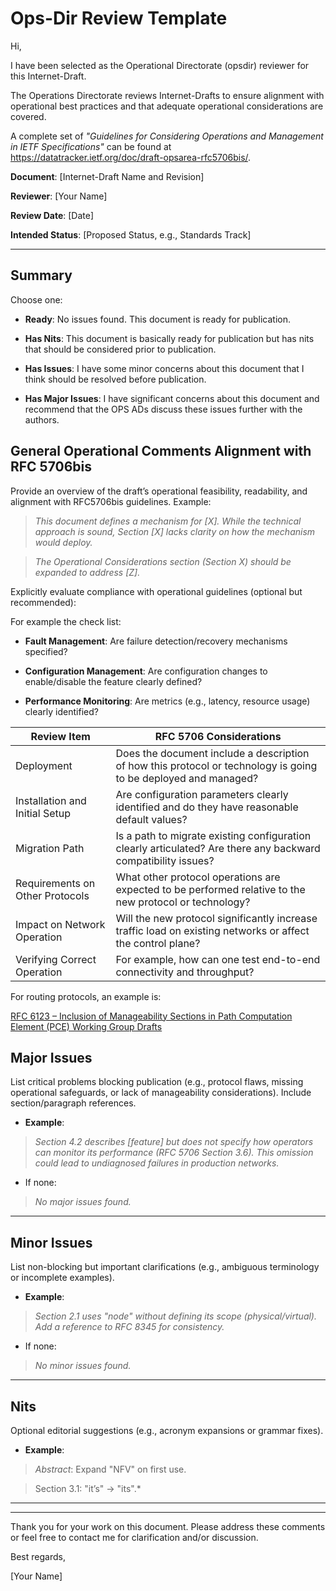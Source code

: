# Ops-Dir Review Template

Hi,


I have been selected as the Operational Directorate (opsdir) reviewer for this Internet-Draft. 

The Operations Directorate reviews Internet-Drafts to ensure alignment with operational best practices and that adequate operational considerations are covered.

A complete set of _"Guidelines for Considering Operations and Management in IETF Specifications"_ can be found at https://datatracker.ietf.org/doc/draft-opsarea-rfc5706bis/.

**Document**: [Internet-Draft Name and Revision]

**Reviewer**: [Your Name]

**Review Date**: [Date]

**Intended Status**: [Proposed Status, e.g., Standards Track] 

 
---

## **Summary** 

Choose one: 

- **Ready**: No issues found. This document is ready for publication. 

- **Has Nits**: This document is basically ready for publication but has nits that should be considered prior to publication.

- **Has Issues**: I have some minor concerns about this document that I think should be resolved before publication.
 
- **Has Major Issues**: I have significant concerns about this document and recommend that the OPS ADs discuss these issues further with the authors.


## **General Operational Comments Alignment with RFC 5706bis** 

Provide an overview of the draft’s operational feasibility, readability, and alignment with RFC5706bis guidelines. Example: 

> *This document defines a mechanism for [X]. While the technical approach is sound, Section [X] lacks clarity on how the mechanism would deploy.*

> *The Operational Considerations section (Section X) should be expanded to address [Z].* 



Explicitly evaluate compliance with operational guidelines (optional but recommended): 

For example the check list: 

- **Fault Management**: Are failure detection/recovery mechanisms specified? 

- **Configuration Management**: Are configuration changes to enable/disable the feature clearly defined? 

- **Performance Monitoring**: Are metrics (e.g., latency, resource usage) clearly identified? 

| **Review Item**                | **RFC 5706 Considerations**                                                                               
|------------------------------- |-------------------------------------------------------------------------------------------------------
| Deployment                     | Does the document include a description of how this protocol or technology is going to be deployed and managed? 
| Installation and Initial Setup | Are configuration parameters clearly identified and do they have reasonable default values?           
| Migration Path                 | Is a path to migrate existing configuration clearly articulated? Are there any backward compatibility issues?                        
| Requirements on Other Protocols| What other protocol operations are expected to be performed relative to the new protocol or technology?    
| Impact on Network Operation    | Will the new protocol significantly increase traffic load on existing networks or affect the control plane?                       
| Verifying Correct Operation    | For example, how can one test end-to-end connectivity and throughput?                                            

 
For routing protocols, an example is: 

[RFC 6123 – Inclusion of Manageability Sections in Path Computation Element (PCE) Working Group Drafts](https://www.rfc-editor.org/rfc/rfc6123.html)

  

## **Major Issues** 

List critical problems blocking publication (e.g., protocol flaws, missing operational safeguards, or lack of manageability considerations). Include section/paragraph references. 

- **Example**: 

 > *Section 4.2 describes [feature] but does not specify how operators can monitor its performance (RFC 5706 Section 3.6). This omission could lead to undiagnosed failures in production networks.* 

- If none: 

 > *No major issues found.* 

 

---

## **Minor Issues** 

List non-blocking but important clarifications (e.g., ambiguous terminology or incomplete examples). 

- **Example**: 

 > *Section 2.1 uses "node" without defining its scope (physical/virtual). Add a reference to RFC 8345 for consistency.* 

- If none: 

 > *No minor issues found.* 

 
---

## **Nits** 

Optional editorial suggestions (e.g., acronym expansions or grammar fixes). 

- **Example**: 

 > *Abstract*: Expand "NFV" on first use. 

 > Section 3.1: "it’s" -> "its".* 


---
 

---


Thank you for your work on this document. Please address these comments or feel free to contact me for clarification and/or discussion.


Best regards, 

[Your Name] 
